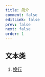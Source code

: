 ```yaml
---
title: 简介
comment: false
editLink: false
prev: false
next: false
order: 1
---
```


## 文本类

1. [换行](./文本/word-break.md)
